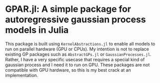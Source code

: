 # GPAR.jl: A simple package for autoregressive gaussian process models in Julia

This package is built using `KernelAbstractions.jl` to enable all models to run on parallel hardware (GPU or CPUs). My intention
is not to replace existing GP packages such as `AbstractGPs.jl` or `GaussianProcesses.jl`. Rather, I have a very specific usecase that 
requires a special kind of gaussian process and I need it to run on GPU. These packages are not compatible with GPU hardware, so 
this is my best crack at an implementation. 

